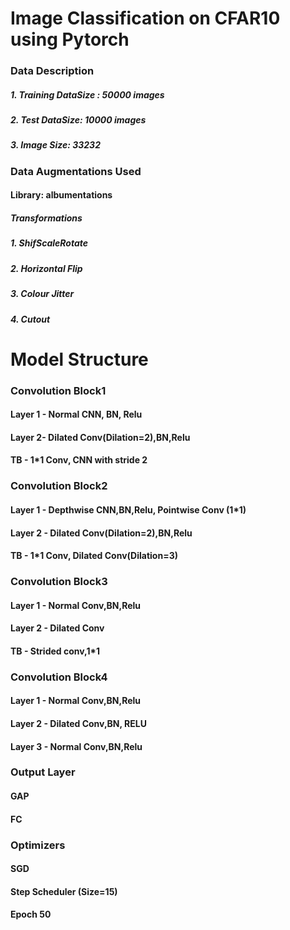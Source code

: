 # Image Classification on CFAR10 using Pytorch

### Data Description
##### 1. Training DataSize : 50000 images
##### 2. Test DataSize: 10000 images
##### 3. Image Size: 3*32*32

### Data Augmentations Used
#### Library: albumentations
##### Transformations
##### 1. ShifScaleRotate
##### 2. Horizontal Flip
##### 3. Colour Jitter
##### 4. Cutout


# Model Structure

### Convolution Block1
#### Layer 1 - Normal CNN, BN, Relu
#### Layer 2-  Dilated Conv(Dilation=2),BN,Relu
#### TB - 1*1 Conv, CNN with stride 2

### Convolution Block2
#### Layer 1 - Depthwise CNN,BN,Relu, Pointwise Conv (1*1)
#### Layer 2 - Dilated Conv(Dilation=2),BN,Relu
#### TB - 1*1 Conv, Dilated Conv(Dilation=3)

### Convolution Block3
#### Layer 1 - Normal Conv,BN,Relu
#### Layer 2 - Dilated Conv
#### TB - Strided conv,1*1

### Convolution Block4
#### Layer 1 - Normal Conv,BN,Relu
#### Layer 2 - Dilated Conv,BN, RELU
#### Layer 3 - Normal Conv,BN,Relu

### Output Layer
#### GAP
#### FC

### Optimizers
#### SGD
#### Step Scheduler (Size=15)
#### Epoch 50

